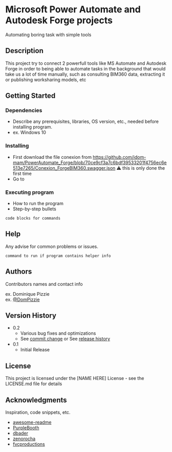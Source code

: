 # Microsoft Power Automate and Autodesk Forge projects

Automating boring task with simple tools

## Description

This project try to connect 2 powerfull tools like MS Automate and Autodesk Forge in order to being able to automate tasks in the background that would take us a lot of time manually, such as consulting BIM360 data, extracting it or publishing worksharing models, etc

## Getting Started

### Dependencies

* Describe any prerequisites, libraries, OS version, etc., needed before installing program.
* ex. Windows 10

### Installing

* First download the file conexion from https://github.com/idom-mam/PowerAutomate_Forge/blob/70ce9cf3a7c6bdf39533201f4756ec6e513e7265/Conexion_ForgeBIM360.swagger.json
⚠️ this is only done the first time
* Go to 

### Executing program

* How to run the program
* Step-by-step bullets
```
code blocks for commands
```

## Help

Any advise for common problems or issues.
```
command to run if program contains helper info
```

## Authors

Contributors names and contact info

ex. Dominique Pizzie  
ex. [@DomPizzie](https://twitter.com/dompizzie)

## Version History

* 0.2
    * Various bug fixes and optimizations
    * See [commit change]() or See [release history]()
* 0.1
    * Initial Release

## License

This project is licensed under the [NAME HERE] License - see the LICENSE.md file for details

## Acknowledgments

Inspiration, code snippets, etc.
* [awesome-readme](https://github.com/matiassingers/awesome-readme)
* [PurpleBooth](https://gist.github.com/PurpleBooth/109311bb0361f32d87a2)
* [dbader](https://github.com/dbader/readme-template)
* [zenorocha](https://gist.github.com/zenorocha/4526327)
* [fvcproductions](https://gist.github.com/fvcproductions/1bfc2d4aecb01a834b46)
